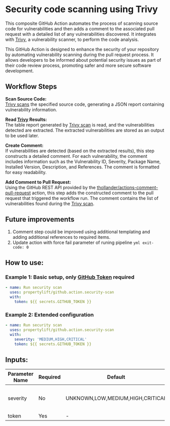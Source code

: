 # Security code scanning using Trivy

This composite GitHub Action automates the process of scanning source code for vulnerabilities and then adds a comment to the associated pull request with a detailed list of any vulnerabilities discovered. It integrates with [Trivy](https://github.com/aquasecurity/trivy), a vulnerability scanner, to perform the code analysis.

This GitHub Action is designed to enhance the security of your repository by automating vulnerability scanning during the pull request process. It allows developers to be informed about potential security issues as part of their code review process, promoting safer and more secure software development.

## Workflow Steps

**Scan Source Code:**<br>
[Trivy scans](https://github.com/aquasecurity/trivy-action) the specified source code, generating a JSON report containing vulnerability information.

**Read [Trivy](https://github.com/aquasecurity/trivy) Results:**<br>
The table report generated by [Trivy scan](https://github.com/aquasecurity/trivy-action) is read, and the vulnerabilities detected are extracted. The extracted vulnerabilities are stored as an output to be used later.

**Create Comment:**<br>
If vulnerabilities are detected (based on the extracted results), this step constructs a detailed comment. For each vulnerability, the comment includes information such as the Vulnerability ID, Severity, Package Name, Installed Version, Description, and References. The comment is formatted for easy readability.

**Add Comment to Pull Request:**<br>
Using the GitHub REST API provided by the [thollander/actions-comment-pull-request](https://github.com/thollander/actions-comment-pull-request) action, this step adds the constructed comment to the pull request that triggered the workflow run. The comment contains the list of vulnerabilities found during the [Trivy scan](https://github.com/aquasecurity/trivy-action).

## Future improvements

1. Comment step could be improved using additional templating and adding additional references to required items.
2. Update action with force fail parameter of runing pipeline ```yml exit-code: 0 ```

## How to use:

### Example 1: Basic setup, only [GitHub Token](https://docs.github.com/en/actions/security-guides/automatic-token-authentication) required

```yml
- name: Run security scan
  uses: propertylift/github.action.security-scan
  with:
    token: ${{ secrets.GITHUB_TOKEN }}
  ```

### Example 2: Extended configuration

```yml
- name: Run security scan
  uses: propertylift/github.action.security-scan
  with:
    severity: 'MEDIUM,HIGH,CRITICAL'
    token: ${{ secrets.GITHUB_TOKEN }}
  ```

## Inputs:

| Parameter Name                     | Required | Default  | Description |
|------------------------------------|----------|----------|---------|
| severity                           | No       | UNKNOWN,LOW,MEDIUM,HIGH,CRITICAL | Severities of vulnerabilities to scanned for and displayed  |
| token                              | Yes      | -        | GITHUB_TOKEN |
